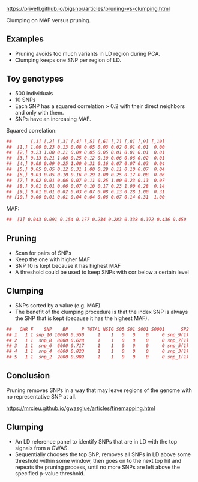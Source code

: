 <https://privefl.github.io/bigsnpr/articles/pruning-vs-clumping.html>

Clumping on MAF versus pruning.

## Examples
* Pruning avoids too much variants in LD region during PCA.
* Clumping keeps one SNP per region of LD.

## Toy genotypes
* 500 individuals 
* 10 SNPs
* Each SNP has a squared correlation > 0.2 with their direct neighbors and only with them. 
* SNPs have an increasing MAF.

Squared correlation:

``` R
##       [,1] [,2] [,3] [,4] [,5] [,6] [,7] [,8] [,9] [,10]
##  [1,] 1.00 0.23 0.13 0.08 0.05 0.03 0.02 0.01 0.01  0.00
##  [2,] 0.23 1.00 0.21 0.09 0.05 0.05 0.01 0.01 0.01  0.01
##  [3,] 0.13 0.21 1.00 0.25 0.12 0.10 0.06 0.06 0.02  0.01
##  [4,] 0.08 0.09 0.25 1.00 0.31 0.16 0.07 0.07 0.03  0.04
##  [5,] 0.05 0.05 0.12 0.31 1.00 0.29 0.11 0.10 0.07  0.04
##  [6,] 0.03 0.05 0.10 0.16 0.29 1.00 0.25 0.17 0.08  0.06
##  [7,] 0.02 0.01 0.06 0.07 0.11 0.25 1.00 0.23 0.13  0.07
##  [8,] 0.01 0.01 0.06 0.07 0.10 0.17 0.23 1.00 0.28  0.14
##  [9,] 0.01 0.01 0.02 0.03 0.07 0.08 0.13 0.28 1.00  0.31
## [10,] 0.00 0.01 0.01 0.04 0.04 0.06 0.07 0.14 0.31  1.00
```

MAF:
``` R
##  [1] 0.043 0.091 0.154 0.177 0.234 0.283 0.338 0.372 0.436 0.450
```

## Pruning
* Scan for pairs of SNPs
* Keep the one with higher MAF
* SNP 10 is kept because it has highest MAF
* A threshold could be used to keep SNPs with cor below a certain level

## Clumping
* SNPs sorted by a value (e.g. MAF)
* The benefit of the clumping procedure is that the index SNP is always the SNP that is kept (because it has the highest MAF). 

``` R
##   CHR F    SNP    BP     P TOTAL NSIG S05 S01 S001 S0001      SP2
## 1   1 1 snp_10 10000 0.550     1    1   0   0    0     0 snp_9(1)
## 2   1 1  snp_8  8000 0.628     1    1   0   0    0     0 snp_7(1)
## 3   1 1  snp_6  6000 0.717     1    1   0   0    0     0 snp_5(1)
## 4   1 1  snp_4  4000 0.823     1    1   0   0    0     0 snp_3(1)
## 5   1 1  snp_2  2000 0.909     1    1   0   0    0     0 snp_1(1)
```

## Conclusion 
Pruning removes SNPs in a way that may leave regions of the genome with no representative SNP at all.


<https://mrcieu.github.io/gwasglue/articles/finemapping.html>

## Clumping
* An LD reference panel to identify SNPs that are in LD with the top signals from a GWAS. 
* Sequentially chooses the top SNP, removes all SNPs in LD above some threshold within some window, then goes on to the next top hit and repeats the pruning process, until no more SNPs are left above the specified p-value threshold.

